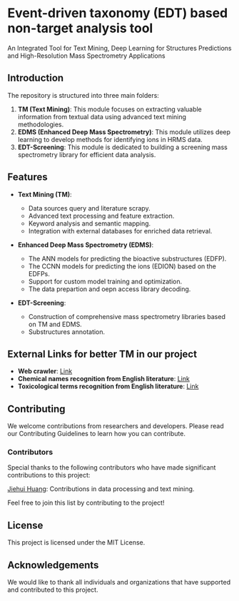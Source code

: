 # Event-driven taxonomy (EDT) based non-target analysis tool

An Integrated Tool for Text Mining, Deep Learning for Structures Predictions and High-Resolution Mass Spectrometry Applications

## Introduction

The repository is structured into three main folders:

1. **TM (Text Mining)**: This module focuses on extracting valuable information from textual data using advanced text mining methodologies.
2. **EDMS (Enhanced Deep Mass Spectrometry)**: This module utilizes deep learning to develop methods for identifying ions in HRMS data.
3. **EDT-Screening**: This module is dedicated to building a screening mass spectrometry library for efficient data analysis.

## Features

- **Text Mining (TM)**:
  - Data sources query and literature scrapy.
  - Advanced text processing and feature extraction.
  - Keyword analysis and semantic mapping.
  - Integration with external databases for enriched data retrieval.

- **Enhanced Deep Mass Spectrometry (EDMS)**:
  - The ANN models for predicting the bioactive substructures (EDFP).
  - The CCNN models for predicting the ions (EDION) based on the EDFPs.
  - Support for custom model training and optimization.
  - The data prepartion and oepn access library decoding.

- **EDT-Screening**:
  - Construction of comprehensive mass spectrometry libraries based on TM and EDMS.
  - Substructures annotation.

## External Links for better TM in our project

- **Web crawler**: [Link](https://github.com/huangjiehui826/sci_hub_crawler_v1/tree/main/sci_hub_crawler_v1)
- **Chemical names recognition from English literature**: [Link](https://github.com/huangjiehui826/chemical_ner_v1)
- **Toxicological terms recognition from English literature**: [Link](https://github.com/huangjiehui826/aop_ner_v1)

## Contributing

We welcome contributions from researchers and developers. Please read our Contributing Guidelines to learn how you can contribute.

### Contributors
Special thanks to the following contributors who have made significant contributions to this project:

[Jiehui Huang](https://github.com/huangjiehui826): Contributions in data processing and text mining.

Feel free to join this list by contributing to the project!

## License

This project is licensed under the MIT License.

## Acknowledgements

We would like to thank all individuals and organizations that have supported and contributed to this project.
